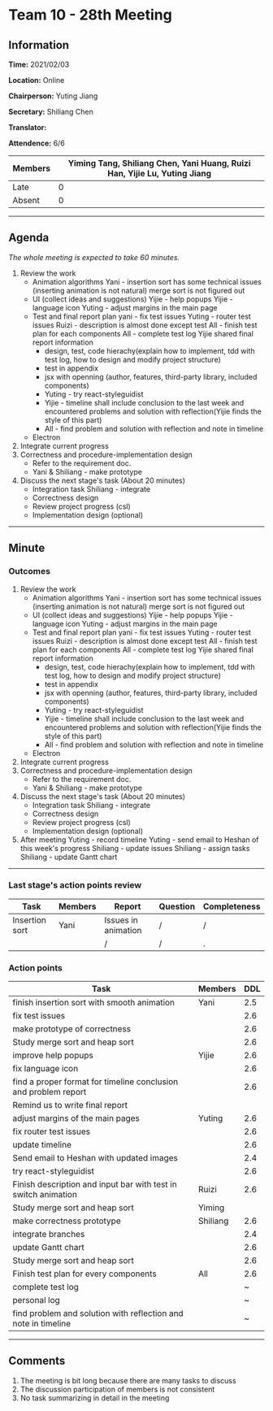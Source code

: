 # Team 10 - 28th Meeting

## Information

**Time:** 2021/02/03

**Location:** Online

**Chairperson:** Yuting Jiang

**Secretary:** Shiliang Chen

**Translator:** 

**Attendence:** 6/6

| **Members** | **Yiming Tang, Shiliang Chen, Yani Huang, Ruizi Han, Yijie Lu, Yuting Jiang** |
| ----------- | ------------------------------------------------------------ |
| Late        | 0                                                            |
| Absent      | 0                                                            |



------

## Agenda

*The whole meeting is expected to take 60 minutes.*

1. Review the work 
   - Animation algorithms
      Yani - insertion sort has some technical issues (inserting animation is not natural)
      merge sort is not figured out
   - UI (collect ideas and suggestions)
      Yijie - help popups
      Yijie - language icon
      Yuting - adjust margins in the main page
   - Test and final report plan
      yani - fix test issues
      Yuting - router test issues
      Ruizi - description is almost done except test
      All - finish test plan  for each components
      All - complete test log
      Yijie shared final report information
      - design, test, code hierachy(explain how to implement, tdd with test log, how to design and modify project structure)
      - test in  appendix
      - jsx with openning (author, features, third-party library, included components)
      - Yuting - try react-styleguidist
      - Yijie - timeline shall include conclusion to the last week and encountered problems and solution with reflection(Yijie finds the style of this part)
      - All - find problem and solution with reflection and note in timeline
   - Electron 
2. Integrate current progress
3. Correctness and procedure-implementation design 
   - Refer to the requirement doc.
   - Yani & Shiliang - make prototype
4. Discuss the next stage's task (About 20 minutes)
   - Integration task 
     Shiliang - integrate
   - Correctness design
   - Review project progress (csl)
   - Implementation design (optional)



------

## Minute

### Outcomes

1. Review the work 
   - Animation algorithms
      Yani - insertion sort has some technical issues (inserting animation is not natural)
      merge sort is not figured out
   - UI (collect ideas and suggestions)
      Yijie - help popups
      Yijie - language icon
      Yuting - adjust margins in the main page
   - Test and final report plan
      yani - fix test issues
      Yuting - router test issues
      Ruizi - description is almost done except test
      All - finish test plan  for each components
      All - complete test log
      Yijie shared final report information
      - design, test, code hierachy(explain how to implement, tdd with test log, how to design and modify project structure)
      - test in  appendix
      - jsx with openning (author, features, third-party library, included components)
      - Yuting - try react-styleguidist
      - Yijie - timeline shall include conclusion to the last week and encountered problems and solution with reflection(Yijie finds the style of this part)
      - All - find problem and solution with reflection and note in timeline
   - Electron 
2. Integrate current progress
3. Correctness and procedure-implementation design 
   - Refer to the requirement doc.
   - Yani & Shiliang - make prototype
4. Discuss the next stage's task (About 20 minutes)
   - Integration task 
     Shiliang - integrate
   - Correctness design
   - Review project progress (csl)
   - Implementation design (optional)
5. After meeting
   Yuting - record timeline
   Yuting - send email to Heshan of this week's progress
   Shiliang - update issues
   Shiliang - assign tasks
   Shiliang - update Gantt chart



------

### Last stage's action points review

| **Task**       | **Members** | **Report**          | **Question** | **Completeness** |
| -------------- | ----------- | ------------------- | ------------ | ---------------- |
| Insertion sort | Yani        | Issues in animation | /            | /                |
|                |             | /                   | /            | .                |



### Action points

| **Task**                                                     | **Members** | **DDL** |
| ------------------------------------------------------------ | ----------- | ------- |
| finish insertion sort with smooth animation                  | Yani        | 2.5     |
| fix test issues                                              |             | 2.6     |
| make prototype of correctness                                |             | 2.6     |
| Study merge sort and heap sort                               |             | 2.6     |
| improve help popups                                          | Yijie       | 2.6     |
| fix language icon                                            |             | 2.6     |
| find a proper format for timeline conclusion and problem report |             | 2.6     |
| Remind us to write final report                              |             |         |
| adjust margins of the main pages                             | Yuting      | 2.6     |
| fix router test issues                                       |             | 2.6     |
| update timeline                                              |             | 2.6     |
| Send email to Heshan with updated images                     |             | 2.4     |
| try react-styleguidist                                       |             | 2.6     |
| Finish description and input bar with test in switch animation | Ruizi       | 2.6     |
| Study merge sort and heap sort                               | Yiming      |         |
| make correctness prototype                                   | Shiliang    | 2.6     |
| integrate branches                                           |             | 2.4     |
| update Gantt chart                                           |             | 2.6     |
| Study merge sort and heap sort                               |             | 2.6     |
| Finish test plan for every components                        | All         | 2.6     |
| complete test log                                            |             | ~       |
| personal log                                                 |             | ~       |
| find problem and solution with reflection and note in timeline |             | ~       |

------

## Comments

1. The meeting is bit long because there are many tasks to discuss
2. The discussion participation of members is not consistent
3. No task summarizing in detail in the meeting
